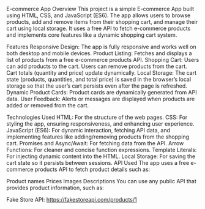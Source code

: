 E-commerce App
Overview
This project is a simple E-commerce App built using HTML, CSS, and JavaScript (ES6). The app allows users to browse products, add and remove items from their shopping cart, and manage their cart using local storage. It uses a free API to fetch e-commerce products and implements core features like a dynamic shopping cart system.

Features
Responsive Design: The app is fully responsive and works well on both desktop and mobile devices.
Product Listing: Fetches and displays a list of products from a free e-commerce products API.
Shopping Cart:
Users can add products to the cart.
Users can remove products from the cart.
Cart totals (quantity and price) update dynamically.
Local Storage: The cart state (products, quantities, and total price) is saved in the browser’s local storage so that the user’s cart persists even after the page is refreshed.
Dynamic Product Cards: Product cards are dynamically generated from API data.
User Feedback: Alerts or messages are displayed when products are added or removed from the cart.


Technologies Used
HTML: For the structure of the web pages.
CSS: For styling the app, ensuring responsiveness, and enhancing user experience.
JavaScript (ES6): For dynamic interaction, fetching API data, and implementing features like adding/removing products from the shopping cart.
Promises and Async/Await: For fetching data from the API.
Arrow Functions: For cleaner and concise function expressions.
Template Literals: For injecting dynamic content into the HTML.
Local Storage: For saving the cart state so it persists between sessions.
API Used
The app uses a free e-commerce products API to fetch product details such as:

Product names
Prices
Images
Descriptions
You can use any public API that provides product information, such as:

Fake Store API: https://fakestoreapi.com/products/1

